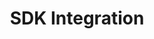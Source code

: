 ---
title: SDK Integration
position: 1
parameters:
  - name: 
    content: 
content_markdown: |-
  [addnewapplink]: https://app.inapptics.com/?action=add-app
  [appslink]: https://google.com
  [dashboardlink]: https://google.com

  You'll need an App Token in order to proceed. In case you don't have one yet, add an app [here][addnewapplink]{:target="_blank"} or get the App Token of your existing app [here][appslink]{:target="_blank"}.
  {: .info }

  We support apps running on iOS 8.0 and later.
  {: .warning }

  Please note that an App Token can be used with a single Bundle ID and make sure the same App token isn't used in another app/target with a different Bundle ID.
  {: .error }
---